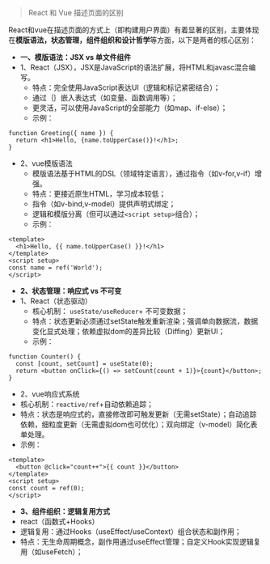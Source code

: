 > React 和 Vue 描述页面的区别

React和vue在描述页面的方式上（即构建用户界面）有着显著的区别，主要体现在**模版语法，状态管理，组件组织和设计哲学**等方面，以下是两者的核心区别：

- **一、模版语法：JSX vs 单文件组件**
- 1、React（JSX），JSX是JavaScript的语法扩展，将HTML和javasc混合编写。
   - 特点：完全使用JavaScript表达UI（逻辑和标记紧密结合）；
   - 通过｛｝嵌入表达式（如变量、函数调用等）；
   - 更灵活，可以使用JavaScript的全部能力（如map、if-else）；
   - 示例：
```
function Greeting({ name }) {
  return <h1>Hello, {name.toUpperCase()}!</h1>;
}
```
- 2、vue模版语法
   - 模版语法基于HTML的DSL（领域特定语言），通过指令（如v-for,v-if）增强。
   - 特点：更接近原生HTML，学习成本较低；
   - 指令（如v-bind,v-model）提供声明式绑定；
   - 逻辑和模版分离（但可以通过```<script setup>```组合）；
   - 示例：
```
<template>
  <h1>Hello, {{ name.toUpperCase() }}!</h1>
</template>
<script setup>
const name = ref('World');
</script>
```

- **2、状态管理：响应式 vs 不可变**
- 1、React（状态驱动）
   - 核心机制： ```useState/useReducer```+ 不可变数据；
   - 特点：状态更新必须通过setState触发重新渲染；强调单向数据流，数据变化显式处理；依赖虚拟dom的差异比较（Diffing）更新UI；
   - 示例：
```
function Counter() {
  const [count, setCount] = useState(0);
  return <button onClick={() => setCount(count + 1)}>{count}</button>;
}
```
- 2、vue响应式系统
- 核心机制：```reactive/ref```+自动依赖追踪；
- 特点：状态是响应式的，直接修改即可触发更新（无需setState）；自动追踪依赖，细粒度更新（无需虚拟dom也可优化）；双向绑定（v-model）简化表单处理。
- 示例：
```
<template>
  <button @click="count++">{{ count }}</button>
</template>
<script setup>
const count = ref(0);
</script>
```

- **3、组件组织：逻辑复用方式**
- react（函数式+Hooks）
- 逻辑复用：通过Hooks（useEffect/useContext）组合状态和副作用；
- 特点：无生命周期概念，副作用通过useEffect管理；自定义Hook实现逻辑复用（如useFetch）；




